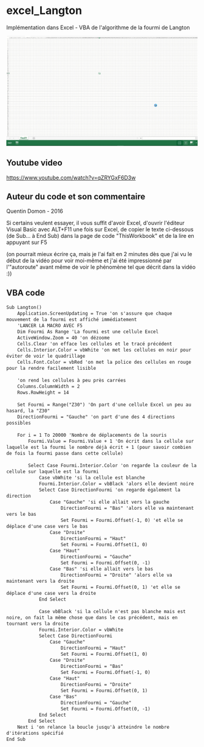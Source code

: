 # excel_Langton
Implémentation dans Excel - VBA de l'algorithme de la fourmi de Langton  

![](doc/Excel.Langton.gif)

## Youtube video
https://www.youtube.com/watch?v=qZRYGxF6D3w

## Auteur du code et son commentaire
Quentin Domon - 2016

Si certains veulent essayer, il vous suffit d'avoir Excel, d'ouvrir l'éditeur Visual Basic 
avec ALT+F11 une fois sur Excel, de copier le texte ci-dessous (de Sub... à End Sub) 
dans la page de code "ThisWorkbook" et de la lire en appuyant sur F5

(on pourrait mieux écrire ça, mais je l'ai fait en 2 minutes dès que j'ai vu le début de la 
vidéo pour voir moi-même et j'ai été impressionné par l'"autoroute" avant même de voir le 
phénomène tel que décrit dans la vidéo :))

## VBA code
```
Sub Langton()
    Application.ScreenUpdating = True 'on s'assure que chaque mouvement de la fourmi est affiché immédiatement
    'LANCER LA MACRO AVEC F5
    Dim Fourmi As Range 'La fourmi est une cellule Excel
    ActiveWindow.Zoom = 40 'on dézoome
    Cells.Clear 'on efface les cellules et le tracé précédent
    Cells.Interior.Color = vbWhite 'on met les cellules en noir pour éviter de voir le quadrillage
    Cells.Font.Color = vbRed 'on met la police des cellules en rouge pour la rendre facilement lisible
    
    'on rend les cellules à peu près carrées
    Columns.ColumnWidth = 2
    Rows.RowHeight = 14
    
    Set Fourmi = Range("Z30") 'On part d'une cellule Excel un peu au hasard, la "Z30"
    DirectionFourmi = "Gauche" 'on part d'une des 4 directions possibles
    
    For i = 1 To 20000 'Nombre de déplacements de la souris
        Fourmi.Value = Fourmi.Value + 1 'On écrit dans la cellule sur laquelle est la fourmi le nombre déjà écrit + 1 (pour savoir combien de fois la fourmi passe dans cette cellule)
    
        Select Case Fourmi.Interior.Color 'on regarde la couleur de la cellule sur laquelle est la fourmi
            Case vbWhite 'si la cellule est blanche
            Fourmi.Interior.Color = vbBlack 'alors elle devient noire
            Select Case DirectionFourmi 'on regarde également la direction
                Case "Gauche" 'si elle allait vers la gauche
                    DirectionFourmi = "Bas" 'alors elle va maintenant vers le bas
                    Set Fourmi = Fourmi.Offset(-1, 0) 'et elle se déplace d'une case vers le bas
                Case "Droite"
                    DirectionFourmi = "Haut"
                    Set Fourmi = Fourmi.Offset(1, 0)
                Case "Haut"
                    DirectionFourmi = "Gauche"
                    Set Fourmi = Fourmi.Offset(0, -1)
                Case "Bas" 'si elle allait vers le bas
                    DirectionFourmi = "Droite" 'alors elle va maintenant vers la droite
                    Set Fourmi = Fourmi.Offset(0, 1) 'et elle se déplace d'une case vers la droite
            End Select
    
            Case vbBlack 'si la cellule n'est pas blanche mais est noire, on fait la même chose que dans le cas précédent, mais en tournant vers la droite
            Fourmi.Interior.Color = vbWhite
            Select Case DirectionFourmi
                Case "Gauche"
                    DirectionFourmi = "Haut"
                    Set Fourmi = Fourmi.Offset(1, 0)
                Case "Droite"
                    DirectionFourmi = "Bas"
                    Set Fourmi = Fourmi.Offset(-1, 0)
                Case "Haut"
                    DirectionFourmi = "Droite"
                    Set Fourmi = Fourmi.Offset(0, 1)
                Case "Bas"
                    DirectionFourmi = "Gauche"
                    Set Fourmi = Fourmi.Offset(0, -1)
            End Select
        End Select
    Next i 'on relance la boucle jusqu'à atteindre le nombre d'itérations spécifié
End Sub
```
